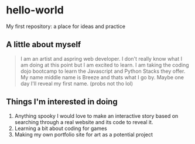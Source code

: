 # hello-world
My first repository: a place for ideas and practice
## A little about myself
>I am an artist and aspring web developer. I don't really know what I am doing at this point but I am excited to learn. I am taking the coding dojo bootcamp to learn the Javascript and Python Stacks they offer. My name middle name is Breeze and thats what I go by. Maybe one day I'll reveal my first name. (probs not tho lol)
## Things I'm interested in doing
1. Anything spooky I would love to make an interactive story based on searching through a real website and its code to reveal it.
2. Learning a bit about coding for games 
3. Making my own portfolio site for art as a potential project
